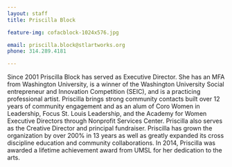 ```yaml
---
layout: staff
title: Priscilla Block

feature-img: cofacblock-1024x576.jpg

email: priscilla.block@stlartworks.org
phone: 314.289.4181

---
```


Since 2001 Priscilla Block has served as Executive Director. She has an MFA from Washington University, is a winner of the Washington University Social entrepreneur and Innovation Competition (SEIC), and is a practicing professional artist. Priscilla brings strong community contacts built over 12 years of community engagement and as an alum of Coro Women in Leadership, Focus St.
Louis Leadership, and the Academy for Women Executive Directors through Nonprofit Services Center. Priscilla also serves as the Creative Director and principal fundraiser. Priscilla has grown the organization by over 200% in 13 years as well as greatly expanded its cross discipline education and community collaborations. In 2014, Priscilla was awarded a lifetime achievement award from UMSL for her dedication to the arts.
